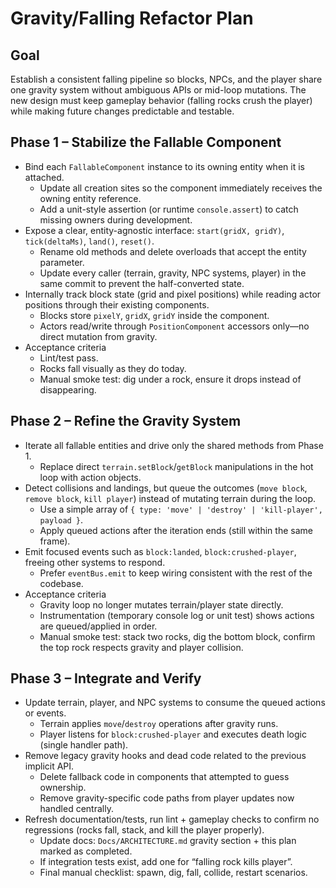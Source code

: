 # Gravity/Falling Refactor Plan

## Goal
Establish a consistent falling pipeline so blocks, NPCs, and the player share one gravity system without ambiguous APIs or mid-loop mutations. The new design must keep gameplay behavior (falling rocks crush the player) while making future changes predictable and testable.

## Phase 1 – Stabilize the Fallable Component
- Bind each `FallableComponent` instance to its owning entity when it is attached.
  - Update all creation sites so the component immediately receives the owning entity reference.
  - Add a unit-style assertion (or runtime `console.assert`) to catch missing owners during development.
- Expose a clear, entity-agnostic interface: `start(gridX, gridY)`, `tick(deltaMs)`, `land()`, `reset()`.
  - Rename old methods and delete overloads that accept the entity parameter.
  - Update every caller (terrain, gravity, NPC systems, player) in the same commit to prevent the half-converted state.
- Internally track block state (grid and pixel positions) while reading actor positions through their existing components.
  - Blocks store `pixelY`, `gridX`, `gridY` inside the component.
  - Actors read/write through `PositionComponent` accessors only—no direct mutation from gravity.
- Acceptance criteria
  - Lint/test pass.
  - Rocks fall visually as they do today.
  - Manual smoke test: dig under a rock, ensure it drops instead of disappearing.

## Phase 2 – Refine the Gravity System
- Iterate all fallable entities and drive only the shared methods from Phase 1.
  - Replace direct `terrain.setBlock`/`getBlock` manipulations in the hot loop with action objects.
- Detect collisions and landings, but queue the outcomes (`move block`, `remove block`, `kill player`) instead of mutating terrain during the loop.
  - Use a simple array of `{ type: 'move' | 'destroy' | 'kill-player', payload }`.
  - Apply queued actions after the iteration ends (still within the same frame).
- Emit focused events such as `block:landed`, `block:crushed-player`, freeing other systems to respond.
  - Prefer `eventBus.emit` to keep wiring consistent with the rest of the codebase.
- Acceptance criteria
  - Gravity loop no longer mutates terrain/player state directly.
  - Instrumentation (temporary console log or unit test) shows actions are queued/applied in order.
  - Manual smoke test: stack two rocks, dig the bottom block, confirm the top rock respects gravity and player collision.

## Phase 3 – Integrate and Verify
- Update terrain, player, and NPC systems to consume the queued actions or events.
  - Terrain applies `move`/`destroy` operations after gravity runs.
  - Player listens for `block:crushed-player` and executes death logic (single handler path).
- Remove legacy gravity hooks and dead code related to the previous implicit API.
  - Delete fallback code in components that attempted to guess ownership.
  - Remove gravity-specific code paths from player updates now handled centrally.
- Refresh documentation/tests, run lint + gameplay checks to confirm no regressions (rocks fall, stack, and kill the player properly).
  - Update docs: `Docs/ARCHITECTURE.md` gravity section + this plan marked as completed.
  - If integration tests exist, add one for “falling rock kills player”.
  - Final manual checklist: spawn, dig, fall, collide, restart scenarios.
